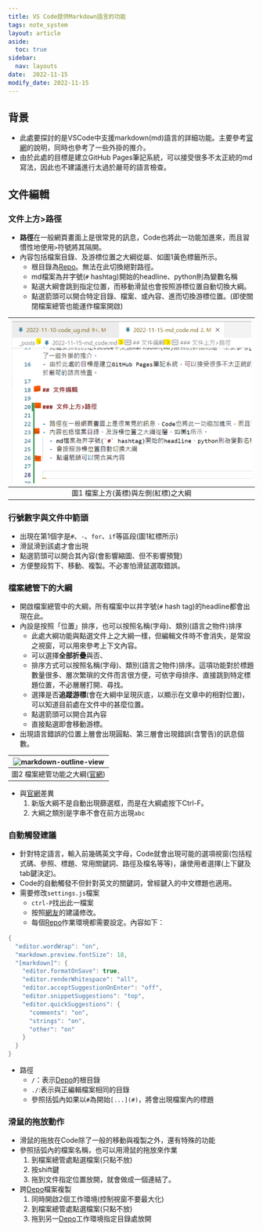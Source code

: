```yaml
---
title: VS Code提供Markdown語言的功能
tags: note_system
layout: article
aside:
  toc: true
sidebar:
  nav: layouts
date:  2022-11-15
modify_date: 2022-11-15
---
```


## 背景

- 此處要探討的是VSCode中支援markdown(md)語言的詳細功能。主要參考[官網][dev]的說明，同時也參考了一些外掛的推介。
- 由於此處的目標是建立GitHub Pages筆記系統，可以接受很多不太正統的md寫法，因此也不建議進行太過於嚴苛的語言檢查。

## 文件編輯

### 文件上方>路徑

- **路徑**在一般網頁畫面上是很常見的訊息，Code也將此一功能加進來，而且習慣性地使用`>`符號將其隔開。
- 內容包括檔案目錄、及游標位置之大綱從屬、如圖1黃色標籤所示。
  - 根目錄為[Repo][repo]。無法在此切換絕對路徑。
  - md檔案為井字號(`#` hashtag)開始的headline、python則為變數名稱
  - 點選大綱會跳到指定位置，而移動滑鼠也會按照游標位置自動切換大綱。
  - 點選箭頭可以開合特定目錄、檔案、或內容、進而切換游標位置。(即使關閉檔案總管也能運作檔案開啟)

| ![path_above_doc](https://github.com/sinotec2/Focus-on-Air-Quality/raw/main/assets/images/path_above_doc.png "圖1 檔案上方與左側之大綱")|
|:--:|
| 圖1 檔案上方(黃標)與左側(紅標)之大綱|

### 行號數字與文件中箭頭

- 出現在第1個字是`#`、`-`、`for`、`if`等區段(圖1紅標所示)
- 滑鼠滑到該處才會出現
- 點選箭頭可以開合其內容(會影響縮圖、但不影響預覽)
- 方便整段剪下、移動、複製。不必害怕滑鼠選取錯誤。

### 檔案總管下的大綱

- 開啟檔案總管中的大綱，所有檔案中以井字號(`#` hash tag)的headline都會出現在此。
- 內設是按照「位置」排序，也可以按照名稱(字母)、類別(語言之物件)排序
  - 此處大綱功能與點選文件上之大綱一樣，但編輯文件時不會消失，是常設之視窗，可以用來參考上下文內容。
  - 可以選擇**全部折疊**與否、
  - 排序方式可以按照名稱(字母)、類別(語言之物件)排序。這項功能對於標題數量很多、層次繁瑣的文件而言很方便，可依字母排序、直接跳到特定標題位置，不必層層打開、尋找。
  - 選擇是否**追蹤游標**(會在大綱中呈現灰底，以顯示在文章中的相對位置)，可以知道目前處在文件中的甚麼位置。
  - 點選箭頭可以開合其內容
  - 直接點選即會移動游標。
- 出現語言錯誤的位置上層會出現圓點、第三層會出現錯誤(含警告)的訊息個數。

| ![markdown-outline-view](https://code.visualstudio.com/assets/docs/languages/Markdown/markdown-outline-view.png "圖2 檔案總管功能之大綱")|
|:--:|
| 圖2 檔案總管功能之大綱([官網][dev])|

- 與[官網][dev]差異
  1. 新版大綱不是自動出現篩選框，而是在大綱處按下Ctrl-F。
  1. 大綱之類別是字串不會在前方出現`abc`

### 自動觸發建議

- 針對特定語言，輸入前幾碼英文字母，Code就會出現可能的選項視窗(包括程式碼、參照、標題、常用關鍵詞、路徑及檔名等等)，讓使用者選擇(上下鍵及tab鍵決定)。
- Code的自動觸發不但針對英文的關鍵詞，曾經鍵入的中文標題也適用。
- 需要修改`settings.js`檔案
  - `ctrl-P`找出此一檔案
  - 按照[網友](https://mileslin.github.io/2017/05/vscode-設定自動觸發-suggestions/)的建議修改。
  - 每個[Repo][repo]作業環境都需要設定。內容如下：

```java
{
  "editor.wordWrap": "on",
  "markdown.preview.fontSize": 18,
  "[markdown]": {
    "editor.formatOnSave": true,
    "editor.renderWhitespace": "all",
    "editor.acceptSuggestionOnEnter": "off",
    "editor.snippetSuggestions": "top",
    "editor.quickSuggestions": {
      "comments": "on",
      "strings": "on",
      "other": "on"
    }
  }  
}
```

- 路徑
  - `/`：表示[Depo][repo]的根目錄
  - `./`:表示與正編輯檔案相同的目錄
  - 參照括弧內如果以`#`為開始`[...](#)`，將會出現檔案內的標題

### 滑鼠的拖放動作

- 滑鼠的拖放在Code除了一般的移動與複製之外，還有特殊的功能
- 參照括弧內的檔案名稱，也可以用滑鼠的拖放來作業
  1. 到檔案總管處點選檔案(只點不放)
  2. 按shift鍵
  3. 拖到文件指定位置放開，就會做成一個連結了。
- 跨[Depo][repo]檔案複製
  1. 同時開啟2個工作環境(控制視窗不要最大化)
  2. 到檔案總管處點選檔案(只點不放)
  3. 拖到另一[Depo][repo]工作環境指定目錄處放開


[dev]: <https://code.visualstudio.com/docs/languages/markdown> "Markdown and Visual Studio Code, code.visualstudio.com"
[repo]: <https://zh.wikipedia.org/wiki/儲存庫> "儲存庫（英語：repository）[1]亦稱倉庫、資源庫、資源庫、版本庫、代碼庫、存放庫，在版本控制系統中是指在磁碟儲存上的資料結構，其中包含了檔案、目錄以及元資料。儲存庫可能為分散式（如Git）或集中式（如Subversion）。[2]分散式的儲存庫可以複製到每個使用者的本地；集中式的儲存庫只能儲存在伺服器上。[3]"